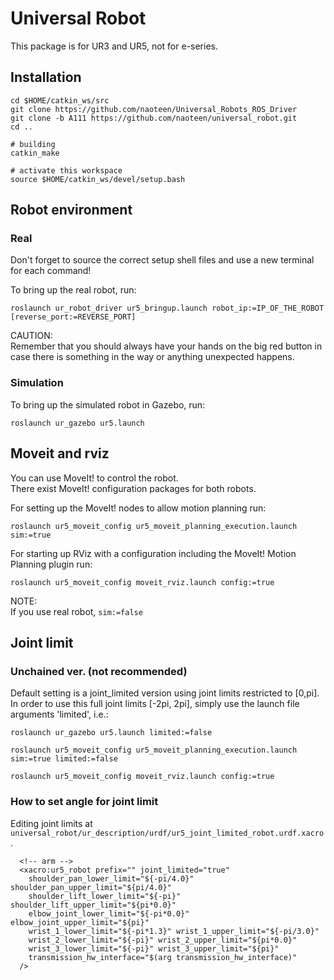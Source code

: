 # Universal Robot

This package is for UR3 and UR5, not for e-series.

## Installation

```
cd $HOME/catkin_ws/src
git clone https://github.com/naoteen/Universal_Robots_ROS_Driver
git clone -b A111 https://github.com/naoteen/universal_robot.git
cd ..

# building
catkin_make

# activate this workspace
source $HOME/catkin_ws/devel/setup.bash
```


## Robot environment

### Real
Don't forget to source the correct setup shell files and use a new terminal for each command!   

To bring up the real robot, run:

```roslaunch ur_robot_driver ur5_bringup.launch robot_ip:=IP_OF_THE_ROBOT [reverse_port:=REVERSE_PORT]```

CAUTION:  
Remember that you should always have your hands on the big red button in case there is something in the way or anything unexpected happens.


### Simulation
To bring up the simulated robot in Gazebo, run:

```roslaunch ur_gazebo ur5.launch```


## Moveit and rviz
You can use MoveIt! to control the robot.  
There exist MoveIt! configuration packages for both robots.  

For setting up the MoveIt! nodes to allow motion planning run:

```roslaunch ur5_moveit_config ur5_moveit_planning_execution.launch sim:=true```

For starting up RViz with a configuration including the MoveIt! Motion Planning plugin run:

```roslaunch ur5_moveit_config moveit_rviz.launch config:=true```

NOTE:  
If you use real robot, ``sim:=false``



## Joint limit 

### Unchained ver. (not recommended)
Default setting is a joint_limited version using joint limits restricted to [0,pi]. In order to use this full joint limits [-2pi, 2pi], simply use the launch file arguments 'limited', i.e.:  

```roslaunch ur_gazebo ur5.launch limited:=false```

```roslaunch ur5_moveit_config ur5_moveit_planning_execution.launch sim:=true limited:=false```

```roslaunch ur5_moveit_config moveit_rviz.launch config:=true```


### How to set angle for joint limit
Editing  joint limits at ```universal_robot/ur_description/urdf/ur5_joint_limited_robot.urdf.xacro```.

```
  <!-- arm -->
  <xacro:ur5_robot prefix="" joint_limited="true"
    shoulder_pan_lower_limit="${-pi/4.0}" shoulder_pan_upper_limit="${pi/4.0}"
    shoulder_lift_lower_limit="${-pi}" shoulder_lift_upper_limit="${pi*0.0}"
    elbow_joint_lower_limit="${-pi*0.0}" elbow_joint_upper_limit="${pi}"
    wrist_1_lower_limit="${-pi*1.3}" wrist_1_upper_limit="${-pi/3.0}"
    wrist_2_lower_limit="${-pi}" wrist_2_upper_limit="${pi*0.0}"
    wrist_3_lower_limit="${-pi}" wrist_3_upper_limit="${pi}"
    transmission_hw_interface="$(arg transmission_hw_interface)"
  />
```
